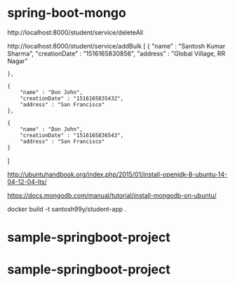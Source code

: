 # spring-boot-mongo

http://localhost:8000/student/service/deleteAll

http://localhost:8000/student/service/addBulk
[
	{
		"name" : "Santosh Kumar Sharma",
		"creationDate" : "1516165830856",
		"address" : "Global Village, RR Nagar"

	},

	{
		"name" : "Don John",
		"creationDate" : "1516165835432",
		"address" : "San Francisco"
	},

	{
		"name" : "Don John",
		"creationDate" : "1516165836543",
		"address" : "San Francisco"
	}
]

http://ubuntuhandbook.org/index.php/2015/01/install-openjdk-8-ubuntu-14-04-12-04-lts/

https://docs.mongodb.com/manual/tutorial/install-mongodb-on-ubuntu/

docker build -t santosh99y/student-app .

# sample-springboot-project
# sample-springboot-project
